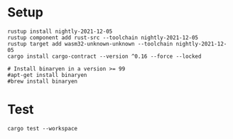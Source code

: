 # Setup
    
    rustup install nightly-2021-12-05
    rustup component add rust-src --toolchain nightly-2021-12-05
    rustup target add wasm32-unknown-unknown --toolchain nightly-2021-12-05
    cargo install cargo-contract --version ^0.16 --force --locked

    # Install binaryen in a version >= 99
    #apt-get install binaryen
    #brew install binaryen

# Test

    cargo test --workspace
